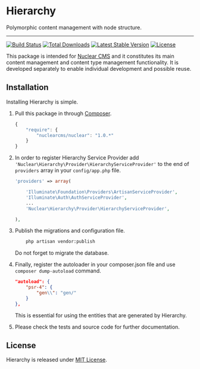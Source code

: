 # Hierarchy
Polymorphic content management with node structure.

---
[![Build Status](https://travis-ci.org/NuclearCMS/Hierarchy.svg?branch=master)](https://travis-ci.org/NuclearCMS/Hierarchy)
[![Total Downloads](https://poser.pugx.org/NuclearCMS/Hierarchy/downloads)](https://packagist.org/packages/NuclearCMS/Hierarchy)
[![Latest Stable Version](https://poser.pugx.org/NuclearCMS/Hierarchy/version)](https://packagist.org/packages/NuclearCMS/Hierarchy)
[![License](https://poser.pugx.org/NuclearCMS/Hierarchy/license)](https://packagist.org/packages/NuclearCMS/Hierarchy)

This package is intended for [Nuclear CMS](https://github.com/NuclearCMS/Nuclear) and it constitutes its main content management and content type management functionality. It is developed separately to enable individual development and possible reuse.

## Installation
Installing Hierarchy is simple.

1. Pull this package in through [Composer](https://getcomposer.org).
    ```js
    {
        "require": {
            "nuclearcms/nuclear": "1.0.*"
        }
    }
    ```

2. In order to register Hierarchy Service Provider add `'Nuclear\Hierarchy\Provider\HierarchyServiceProvider'` to the end of `providers` array in your `config/app.php` file.
    ```php
    'providers' => array(
    
        'Illuminate\Foundation\Providers\ArtisanServiceProvider',
        'Illuminate\Auth\AuthServiceProvider',
        ...
        'Nuclear\Hierarchy\Provider\HierarchyServiceProvider',
    
    ),
    ```
    
3. Publish the migrations and configuration file.
    ```bash
        php artisan vendor:publish
    ```
    Do not forget to migrate the database.

4. Finally, register the autoloader in your composer.json file and use `composer dump-autoload` command.
    ```json
    "autoload": {
        "psr-4": {
            "gen\\": "gen/"
        }
    },
    ```
    This is essential for using the entities that are generated by Hierarchy.

5. Please check the tests and source code for further documentation.

## License
Hierarchy is released under [MIT License](https://github.com/NuclearCMS/Hierarchy/blob/master/LICENSE).